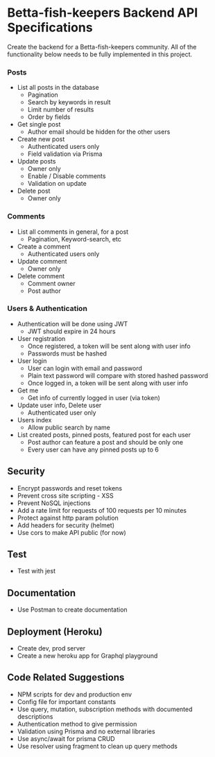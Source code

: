 # Betta-fish-keepers Backend API Specifications

Create the backend for a Betta-fish-keepers community. All of the functionality below needs to be fully implemented in this project.

### Posts

- List all posts in the database
  - Pagination
  - Search by keywords in result
  - Limit number of results
  - Order by fields
- Get single post
  - Author email should be hidden for the other users
- Create new post
  - Authenticated users only
  - Field validation via Prisma
- Update posts
  - Owner only
  - Enable / Disable comments
  - Validation on update
- Delete post
  - Owner only

### Comments

- List all comments in general, for a post
  - Pagination, Keyword-search, etc
- Create a comment
  - Authenticated users only
- Update comment
  - Owner only
- Delete comment
  - Comment owner
  - Post author

### Users & Authentication

- Authentication will be done using JWT
  - JWT should expire in 24 hours
- User registration
  - Once registered, a token will be sent along with user info
  - Passwords must be hashed
- User login
  - User can login with email and password
  - Plain text password will compare with stored hashed password
  - Once logged in, a token will be sent along with user info
- Get me
  - Get info of currently logged in user (via token)
- Update user info, Delete user
  - Authenticated user only
- Users index
  - Allow public search by name
- List created posts, pinned posts, featured post for each user
  - Post author can feature a post and should be only one
  - Every user can have any pinned posts up to 6

## Security

- Encrypt passwords and reset tokens
- Prevent cross site scripting - XSS
- Prevent NoSQL injections
- Add a rate limit for requests of 100 requests per 10 minutes
- Protect against http param polution
- Add headers for security (helmet)
- Use cors to make API public (for now)

## Test

- Test with jest

## Documentation

- Use Postman to create documentation

## Deployment (Heroku)

- Create dev, prod server
- Create a new heroku app for Graphql playground

## Code Related Suggestions

- NPM scripts for dev and production env
- Config file for important constants
- Use query, mutation, subscription methods with documented descriptions
- Authentication method to give permission
- Validation using Prisma and no external libraries
- Use async/await for prisma CRUD
- Use resolver using fragment to clean up query methods
